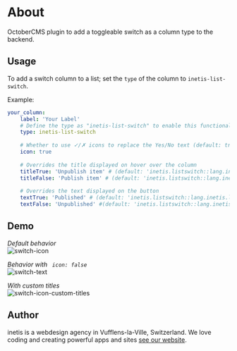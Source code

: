 # About
OctoberCMS plugin to add a toggleable switch as a column type to the backend.

## Usage

To add a switch column to a list; set the `type` of the column to `inetis-list-switch`. 

Example:
```yaml
your_column:
    label: 'Your Label'
    # Define the type as "inetis-list-switch" to enable this functionality
    type: inetis-list-switch
    
    # Whether to use ✓/✗ icons to replace the Yes/No text (default: true)
    icon: true
   
    # Overrides the title displayed on hover over the column
    titleTrue: 'Unpublish item' # (default: 'inetis.listswitch::lang.inetis.listswitch.title_true')
    titleFalse: 'Publish item' # (default: 'inetis.listswitch::lang.inetis.listswitch.title_false')
    
    # Overrides the text displayed on the button
    textTrue: 'Published' # (default: 'inetis.listswitch::lang.inetis.listswitch.text_true')
    textFalse: 'Unpublished' #(default: 'inetis.listswitch::lang.inetis.listswitch.text_false')
```


## Demo
*Default behavior*  
![switch-icon](https://cloud.githubusercontent.com/assets/12028540/23846134/2e0245c8-07cc-11e7-82a6-c5c0c940b453.gif)

*Behavior with ` icon: false`*  
![switch-text](https://cloud.githubusercontent.com/assets/12028540/23846200/a88ac8c4-07cc-11e7-89fd-ccb61a701b82.gif)

*With custom titles*  
![switch-icon-custom-titles](https://cloud.githubusercontent.com/assets/12028540/23846367/69e1f89e-07cd-11e7-9f8b-943aa9301464.gif)

## Author
inetis is a webdesign agency in Vufflens-la-Ville, Switzerland. We love coding and creating powerful apps and sites  [see our website](https://inetis.ch).
